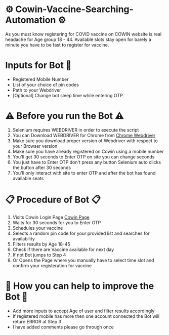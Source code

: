 # ⚙ Cowin-Vaccine-Searching-Automation ⚙

As you must know registering for COVID vaccine on COWIN website is real headache for Age group 18 - 44. Available slots stay open for barely a minute you have to be fast to register for vaccine.


# Inputs for Bot 🤖

* Registered Mobile Number 
* List of your choice of pin codes
* Path to your Webdriver
* [Optional] Change bot sleep time while entering OTP


# ⚠ Before you run the Bot ⚠

1. Selenium requires WEBDRIVER in order to execute the script
2. You can Download WEBDRIVER for Chrome from [Chrome Webdriver](https://chromedriver.chromium.org/downloads)
3. Make sure you download proper version of Webdriver with respect to your Browser version
4. Make sure you have already registered on Cowin using a mobile number
5. You'll get 30 seconds to Enter OTP on site you can change seconds
6. You just have to Enter OTP don't press any button Selenium auto clicks the button after 30 seconds
7. You'll only interact with site to enter OTP and after the bot has found available seats


# 📋 Procedure of Bot 📋

1. Visits Cowin Login Page [Cowin Page](https://selfregistration.cowin.gov.in/)
2. Waits for 30 seconds for you to Enter OTP
3. Schedules your vaccine
4. Selects a random pin code for your provided list and searches for availability
5. Filters results by Age 18-45
6. Check if there are Vaccine available for next day
7. If not Bot jumps to Step 4
8. Or Opens the Page where you manually have to select time slot and confirm your registeration for vaccine 


# 💪 How you can help to improve the Bot 💪

* Add more inputs to accept Age of user and filter results accordingly
* If registered mobile has more then one account connected the Bot will return ERROR at Step 3
* I have added comments please go through once
